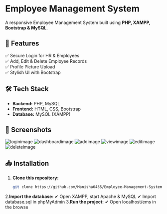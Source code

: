 # Employee Management System  
A responsive Employee Management System built using **PHP, XAMPP, Bootstrap & MySQL**.

## 🚀 Features  
✅ Secure Login for HR & Employees  
✅ Add, Edit & Delete Employee Records  
✅ Profile Picture Upload  
✅ Stylish UI with Bootstrap  

## 🛠 Tech Stack  
- **Backend:** PHP, MySQL  
- **Frontend:** HTML, CSS, Bootstrap  
- **Database:** MySQL (XAMPP)   

## 📸 Screenshots  
![loginimage](https://github.com/user-attachments/assets/00cba873-7590-4792-aaca-9e36a4726d4e)
![dashboardimage](https://github.com/user-attachments/assets/448323e9-1fb7-4132-8cb7-8a4679e7da75)
![addimage](https://github.com/user-attachments/assets/535d431a-9dd4-4538-8c9b-922352f82779)
![viewimage](https://github.com/user-attachments/assets/cd3ac980-585e-4524-92ce-531acb77305f)
![editimage](https://github.com/user-attachments/assets/5bdd3489-d03b-448a-978d-163109b7b8f9)
![deleteimage](https://github.com/user-attachments/assets/959c133e-bfad-46ed-ab1d-d63f2587cee5)


## 📥 Installation  
1. **Clone this repository:**  
   ```sh
   git clone https://github.com/Manisha6435/Employee-Management-System.git
2.**Import the database:**
✔ Open XAMPP, start Apache & MySQL
✔ Import database.sql in phpMyAdmin
3.**Run the project:**
✔ Open localhost/ems in the browse
